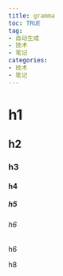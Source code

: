 ```yaml
---
title: gramma
toc: TRUE
tag:
- 自动生成
- 技术
- 笔记
categories:
- 技术
- 笔记
---
```

<h1 id="h1">h1</h1>
<h2 id="h2">h2</h2>
<h3 id="h3">h3</h3>
<h4 id="h4">h4</h4>
<h5 id="h5">h5</h5>
<h6 id="h6">h6</h6>
<p class="heading" id="h6-1">h6</p>
<p class="heading" id="h8">h8</p>
